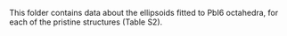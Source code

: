 This folder contains data about the ellipsoids fitted to PbI6 octahedra, for each of the pristine structures (Table S2).
